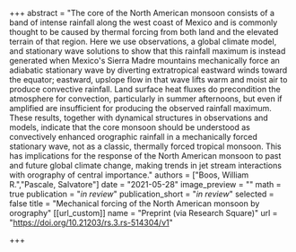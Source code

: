 +++
abstract = "The core of the North American monsoon consists of a band of intense rainfall along the west coast of Mexico and is commonly thought to be caused by thermal forcing from both land and the elevated terrain of that region. Here we use observations, a global climate model, and stationary wave solutions to show that this rainfall maximum is instead generated when Mexico's Sierra Madre mountains mechanically force an adiabatic stationary wave by diverting extratropical eastward winds toward the equator; eastward, upslope flow in that wave lifts warm and moist air to produce convective rainfall. Land surface heat fluxes do precondition the atmosphere for convection, particularly in summer afternoons, but even if amplified are insufficient for producing the observed rainfall maximum. These results, together with dynamical structures in observations and models, indicate that the core monsoon should be understood as convectively enhanced orographic rainfall in a mechanically forced stationary wave, not as a classic, thermally forced tropical monsoon. This has implications for the response of the North American monsoon to past and future global climate change, making trends in jet stream interactions with orography of central importance."
authors = ["Boos, William R.","Pascale, Salvatore"]
date = "2021-05-28"
image_preview = ""
math = true
publication = "*in review*"
publication_short = "*in review*"
selected = false
title = "Mechanical forcing of the North American monsoon by orography"
[[url_custom]]
   name = "Preprint (via Research Square)"
   url = "https://doi.org/10.21203/rs.3.rs-514304/v1"


+++
